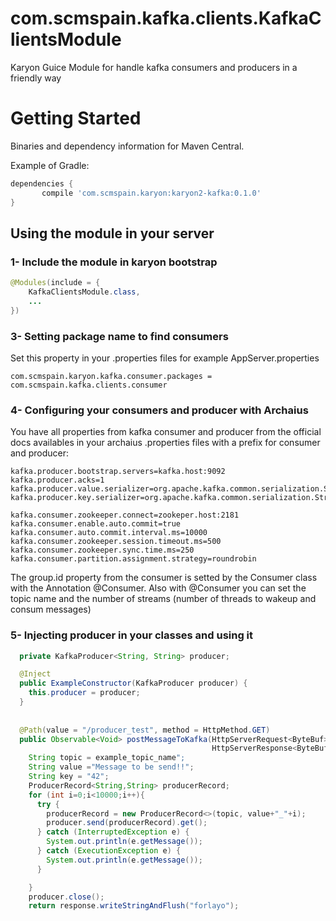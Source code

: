 # com.scmspain.kafka.clients.KafkaClientsModule
Karyon Guice Module for handle kafka consumers and producers in a friendly way


# Getting Started

Binaries and dependency information for Maven Central.

Example of Gradle:

```groovy
dependencies {
       compile 'com.scmspain.karyon:karyon2-kafka:0.1.0'   
}
```


## Using the module in your server

### 1- Include the module in karyon bootstrap

```java
@Modules(include = {
    KafkaClientsModule.class,
    ...
})
```

### 3- Setting package name to find consumers

Set this property in your .properties files for example AppServer.properties

```
com.scmspain.karyon.kafka.consumer.packages = com.scmspain.kafka.clients.consumer
```

### 4- Configuring your consumers and producer with Archaius

You have all properties from kafka consumer and producer from the official docs availables in your archaius .properties files with a prefix for consumer and producer:
 
```
kafka.producer.bootstrap.servers=kafka.host:9092
kafka.producer.acks=1
kafka.producer.value.serializer=org.apache.kafka.common.serialization.StringSerializer
kafka.producer.key.serializer=org.apache.kafka.common.serialization.StringSerializer

kafka.consumer.zookeeper.connect=zookeper.host:2181
kafka.consumer.enable.auto.commit=true
kafka.consumer.auto.commit.interval.ms=10000
kafka.consumer.zookeeper.session.timeout.ms=500
kafka.consumer.zookeeper.sync.time.ms=250
kafka.consumer.partition.assignment.strategy=roundrobin

```
 
The group.id property from the consumer is setted by the Consumer class with the Annotation @Consumer.
Also with @Consumer you can set the topic name and the number of streams (number of threads to wakeup and consum messages)



### 5- Injecting producer in your classes and using it

```java
  private KafkaProducer<String, String> producer;

  @Inject
  public ExampleConstructor(KafkaProducer producer) {
    this.producer = producer;
  }
  
  
  @Path(value = "/producer_test", method = HttpMethod.GET)
  public Observable<Void> postMessageToKafka(HttpServerRequest<ByteBuf> request,
                                             HttpServerResponse<ByteBuf> response){
    String topic = example_topic_name";
    String value ="Message to be send!!";
    String key = "42"; 
    ProducerRecord<String,String> producerRecord;
    for (int i=0;i<10000;i++){
      try {
        producerRecord = new ProducerRecord<>(topic, value+"_"+i);
        producer.send(producerRecord).get();
      } catch (InterruptedException e) {
        System.out.println(e.getMessage());
      } catch (ExecutionException e) {
        System.out.println(e.getMessage());
      }

    }
    producer.close();
    return response.writeStringAndFlush("forlayo");

  

```

